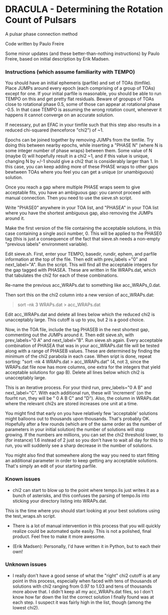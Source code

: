 # DRACULA - Determining the Rotation Count of Pulsars
A pulsar phase connection method

Code written by Paulo Freire

Some minor updates (and these better-than-nothing instructions) by Paulo Freire, based on initial description by Erik Madsen.

### Instructions (which assume familiarity with TEMPO)

You should have an initial ephemeris (parfile) and set of TOAs (timfile). Place JUMPs around every epoch (each comprising of a group of TOAs) except for one. If your initial parfile is reasonable, you should be able to run TEMPO on this and get pretty flat residuals. Beware of gropups of TOAs close to rotational phase 0.5, some of those can appear at rotational phase -0.5. In that case TEMPO is assuming the wrong rotation count, whenever it happens it cannot converge on an accurate solution.

If necessary, put an EFAC in your timfile such that this step also results in a reduced chi-squared (henceforce "chi2") of ~1.

Epochs can be joined together by removing JUMPs from the timfile. Try doing this between nearby epochs, while inserting a "PHASE N" (where N is some integer number of phase wraps) between them. Some value of N (maybe 0) will hopefully result in a chi2 ~1, and if this value is unique, changing N by +/-1 should give a chi2 that is considerably larger than 1. In this case, you can keep adding more of these PHASE wraps to other gaps bewtween TOAs where you feel you can get a unique (or unambiguous) solution.

Once you reach a gap where multiple PHASE wraps seem to give acceptable fits, you have an ambiguous gap: you cannot proceed with manual connection. Then you need to use the sieve.sh script.

Write "PHASE0" anywhere in your TOA list, and "PHASEA" in your TOA list where you have the shortest ambiguous gap, also removing the JUMPs around it.

Make the first version of the file containing the acceptable solutions, in this case containing a single ascii number, 0. This will be applied to the PHASE0 tag (this is just a consequence of the fact that sieve.sh needs a non-empty "previous labels" environment variable). 

Edit sieve.sh. First, enter your TEMPO, basedir, rundir, ephem, and parfile information at the top of the file. Then edit with prev_labels ="0" and next_label="A". Run the script. This will find all the acceptable integers for the gap tagged with PHASEA. These are written in file WRAPs.dat, which that tabulates the chi2 for each of these combinations.

Re-name the previous acc_WRAPs.dat to something like acc_WRAPs_0.dat.

Then sort this on the chi2 column into a new version of acc_WRAPs.dat:

> sort -nk 3 WRAPs.dat > acc_WRAPs.dat
 
Edit acc_WRAPs.dat and delete all lines below which the reduced chi2 is unacceptably large. This cutoff is up to you, but 2 is a good choice.

Now, in the TOA file, include the tag PHASEB in the nest shortest gap, commenting out the JUMPs around it. Then edit sieve.sh, with prev_labels="0 A" and next_label="B". Run sieve.sh again. Every acceptable combination of PHASEA that was in your acc_WRAPs.dat file will be tested along with a range of PHASEB values. These are determined by finding the minimum of the chi2 parabola in each case. When sript is done, repeat sorting: "sort -nk 4 WRAPs.dat > acc_WRAPs.dat" (4, not 3, since the WRAPs.dat file now has more columns, one extra for the integers that yield acceptable solutions for gap B). Delete all lines below which chi2 is unacceptably large.

This is an iterative process. For your third run, prev_labels="0 A B" and next_label="C". With each additional run, these will 'increment' (on the fourht run, they will be " 0 A B C" and "D"). Also, the column in WRAPs.dat where the relevant chi2s are stored increases one unit at a time.

You might find that early on you have relatively few 'acceptable' solutions might balloons out to thousands upon thousands. That's probably OK. Hopefully after a few rounds (which are of the same order as the number of parameters in your initial solution) the number of solutions will stop growing. If the numbers are millions, you can set the chi2 threshold lower, to (for instance) 1.6 instead of 2 just so you don't have to wait all day for this to run, you will suddenly see a sharp decrease in the number of solutions.

You might also find that somewhere along the way you need to start fitting an additional parameter in order to keep getting any acceptable solutions. That's simply an edit of your starting parfile.

### Known issues

* chi2 can start to blow up to the point where tempo.lis just writes it as a bunch of asterisks, and this confuses the parsing of tempo.lis into sticking your directory listing into WRAPs.dat.

This is the time where you should start looking at your best solutions using the test_wraps.sh script.

* There is a lot of manual intervention in this process that you will quickly realize could be automated quite easily. This is not a polished, final product. Feel free to make it more awesome.

* (Erik Madsen): Personally, I'd have written it in Python, but to each their own!

### Unknown issues

* I really don't have a good sense of what the "right" chi2 cutoff is at any point in this process, especially when faced with tens of thousands of solutions with chi2 ranging from 0.97 to 1.03 and tens of thousands more above that. I didn't keep all my acc_WRAPs.dat files, so I don't know how far down the list the correct solution I finally found was at each step. I suspect it was fairly high in the list, though (among the lowest chi2).
